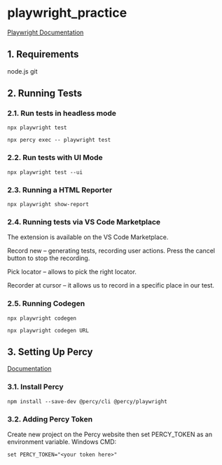 # playwright_practice

[Playwright Documentation](https://playwright.dev/docs/intro)

## 1. Requirements

node.js
git

## 2. Running Tests

### 2.1. Run tests in headless mode

```
npx playwright test
```
```
npx percy exec -- playwright test
```

### 2.2. Run tests with UI Mode

```
npx playwright test --ui
```

### 2.3. Running a HTML Reporter

```
npx playwright show-report
```

### 2.4. Running tests via VS Code Marketplace
The extension is available on the VS Code Marketplace.

Record new – generating tests, recording user actions. Press the cancel button to stop the recording.

Pick locator – allows to pick the right locator.

Recorder at cursor – it allows us to record in a specific place in our test.

### 2.5. Running Codegen
```
npx playwright codegen
```
```
npx playwright codegen URL
```

## 3. Setting Up Percy

[Documentation](https://docs.percy.io/docs/playwright)

### 3.1. Install Percy

```
npm install --save-dev @percy/cli @percy/playwright
```

### 3.2. Adding Percy Token

Create new project on the Percy website then set PERCY_TOKEN as an environment variable.
Windows CMD:

```
set PERCY_TOKEN="<your token here>"
```

